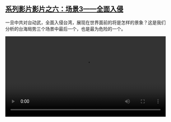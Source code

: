 <!--1601456054000-->
[系列影片影片之六：场景3——全面入侵](https://www.dw.com/zh/%E7%B3%BB%E5%88%97%E5%BD%B1%E7%89%87%E5%BD%B1%E7%89%87%E4%B9%8B%E5%85%AD%EF%BC%9A%E5%9C%BA%E6%99%AF3%E2%80%94%E2%80%94%E5%85%A8%E9%9D%A2%E5%85%A5%E4%BE%B5/a-55095334)
------

<p>一旦中共对台动武，全面入侵台湾，展现在世界面前的将是怎样的景象？这是我们分析的台海局势三个场景中最后一个，也是最为危险的一个。</small></p><video src="https://tvdownloaddw-a.akamaihd.net/dwtv_video/flv/vdt_zh/2020/bchi200929_002_taiwandoku6_01v_sd_sor.mp4" controls style="width:100%"></video>
